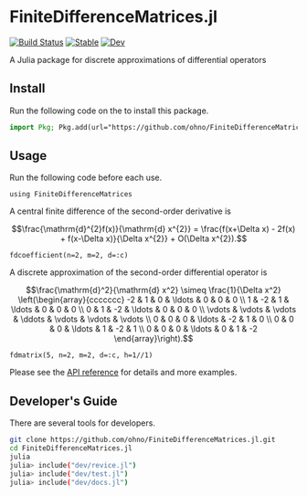 # FiniteDifferenceMatrices.jl

[![Build Status](https://github.com/ohno/FiniteDifferenceMatrices.jl/actions/workflows/CI.yml/badge.svg?branch=main)](https://github.com/ohno/FiniteDifferenceMatrices.jl/actions/workflows/CI.yml?query=branch%3Amain)
[![Stable](https://img.shields.io/badge/docs-stable-blue.svg)](https://ohno.github.io/FiniteDifferenceMatrices.jl/stable/)
[![Dev](https://img.shields.io/badge/docs-dev-blue.svg)](https://ohno.github.io/FiniteDifferenceMatrices.jl/dev/)

A Julia package for discrete approximations of differential operators

## Install

Run the following code on the to install this package.
```julia
import Pkg; Pkg.add(url="https://github.com/ohno/FiniteDifferenceMatrices.jl.git")
```

## Usage

Run the following code before each use.
```@example index
using FiniteDifferenceMatrices
```

A central finite difference of the second-order derivative is
```math
\frac{\mathrm{d}^{2}f(x)}{\mathrm{d} x^{2}} = \frac{f(x+\Delta x) - 2f(x) + f(x-\Delta x)}{\Delta x^{2}} + O(\Delta x^{2}).
```
```@repl index
fdcoefficient(n=2, m=2, d=:c)
```

A discrete approximation of the second-order differential operator is
```math
\frac{\mathrm{d}^2}{\mathrm{d} x^2}
\simeq
\frac{1}{\Delta x^2}
\left(\begin{array}{ccccccc}
  -2 &  1 &  0 & \ldots & 0 & 0 & 0 \\
   1 & -2 &  1 & \ldots & 0 & 0 & 0 \\
   0 &  1 & -2 & \ldots & 0 & 0 & 0 \\
  \vdots & \vdots & \vdots & \ddots & \vdots & \vdots & \vdots \\
  0 & 0 & 0 & \ldots & -2 &  1 &  0 \\
  0 & 0 & 0 & \ldots &  1 & -2 &  1 \\
  0 & 0 & 0 & \ldots &  0 &  1 & -2
\end{array}\right).
```
```@repl index
fdmatrix(5, n=2, m=2, d=:c, h=1//1)
```

Please see the [API reference](https://ohno.github.io/FiniteDifferenceMatrices.jl/dev/API/) for details and more examples.

## Developer's Guide

There are several tools for developers.

```sh
git clone https://github.com/ohno/FiniteDifferenceMatrices.jl.git
cd FiniteDifferenceMatrices.jl
julia
julia> include("dev/revice.jl")
julia> include("dev/test.jl")
julia> include("dev/docs.jl")
```

